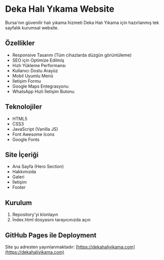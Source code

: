# Deka Halı Yıkama Website

Bursa'nın güvenilir halı yıkama hizmeti Deka Halı Yıkama için hazırlanmış tek sayfalık kurumsal website.

## Özellikler

- Responsive Tasarım (Tüm cihazlarda düzgün görüntüleme)
- SEO için Optimize Edilmiş
- Hızlı Yükleme Performansı
- Kullanıcı Dostu Arayüz
- Mobil Uyumlu Menü
- İletişim Formu
- Google Maps Entegrasyonu
- WhatsApp Hızlı İletişim Butonu

## Teknolojiler

- HTML5
- CSS3
- JavaScript (Vanilla JS)
- Font Awesome Icons
- Google Fonts

## Site İçeriği

- Ana Sayfa (Hero Section)
- Hakkımızda
- Galeri
- İletişim
- Footer

## Kurulum

1. Repository'yi klonlayın
2. İndex.html dosyasını tarayıcınızda açın

## GitHub Pages ile Deployment

Site şu adresten yayınlanmaktadır: [https://dekahaliyikama.com](https://dekahaliyikama.com)